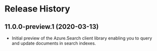 # Release History

## 11.0.0-preview.1 (2020-03-13)

- Initial preview of the Azure.Search client library enabling you to query
  and update documents in search indexes.

